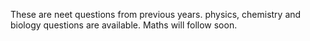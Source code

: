 These are neet questions from previous years. physics, chemistry and biology questions are available. Maths will follow soon.
